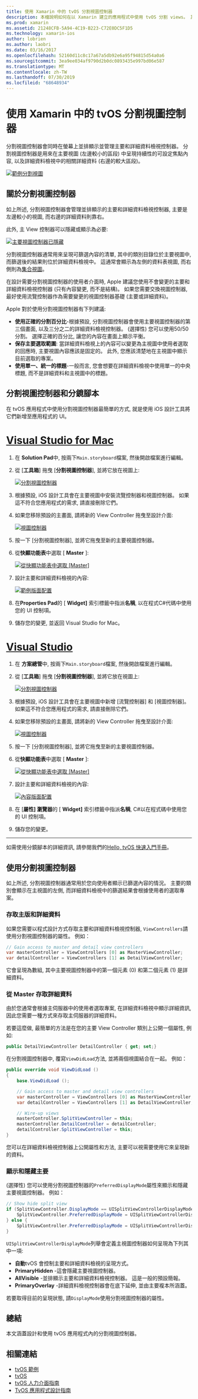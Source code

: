 ```yaml
---
title: 使用 Xamarin 中的 tvOS 分割視圖控制器
description: 本檔說明如何在以 Xamarin 建立的應用程式中使用 tvOS 分割 views。 其中提供分割視圖控制器的高階總覽、如何搭配使用分鏡腳本、存取主要和詳細資料檢視, 以及顯示和隱藏主要視圖。
ms.prod: xamarin
ms.assetid: 21248CFB-5A94-4C19-B223-C72E0DC5F1D5
ms.technology: xamarin-ios
author: lobrien
ms.author: laobri
ms.date: 03/16/2017
ms.openlocfilehash: 52160d11c8c17a67a5db92e6a95f94815d54a0a6
ms.sourcegitcommit: 3ea9ee034af9790d2b0dc0893435e997bd06e587
ms.translationtype: MT
ms.contentlocale: zh-TW
ms.lasthandoff: 07/30/2019
ms.locfileid: "68648934"
---
```

# <a name="working-with-tvos-split-view-controllers-in-xamarin"></a>使用 Xamarin 中的 tvOS 分割視圖控制器

分割視圖控制器會同時在螢幕上並排顯示並管理主要和詳細資料檢視控制器。 分割視圖控制器是用來在主要視圖 (左邊較小的區段) 中呈現持續性的可設定焦點內容, 以及詳細資料檢視中的相關詳細資料 (右邊的較大區段)。

[![](split-views-images/intro01.png "範例分割視圖")](split-views-images/intro01.png#lightbox)

<a name="About-Split-View-Controllers" />

## <a name="about-split-view-controllers"></a>關於分割視圖控制器

如上所述, 分割視圖控制器會管理並排顯示的主要和詳細資料檢視控制器, 主要是左邊較小的視圖, 而右邊的詳細資料則靠右。 

此外, 主 View 控制器可以隱藏或顯示為必要: 

[![](split-views-images/intro02.png "主要視圖控制器已隱藏")](split-views-images/intro02.png#lightbox)

分割視圖控制器通常用來呈現可篩選內容的清單, 其中的類別目錄位於主要視圖中, 而篩選後的結果則位於詳細資料檢視中。 這通常會顯示為左側的資料表視圖, 而右側則為[集合視圖](~/ios/tvos/user-interface/collection-views.md)。

在設計需要分割視圖控制器的使用者介面時, Apple 建議您使用不會變更的主要和詳細資料檢視控制器 (只有內容變更, 而不是結構)。 如果您需要交換視圖控制器, 最好使用流覽控制器作為需要變更的視圖控制器基礎 (主要或詳細資料)。

Apple 對於使用分割視圖控制器有下列建議:

- **使用正確的分割百分比**-根據預設, 分割視圖控制器會使用主要視圖控制器的第三個畫面, 以及三分之二的詳細資料檢視控制器。 (選擇性) 您可以使用50/50 分割。 選擇正確的百分比, 讓您的內容在畫面上顯示平衡。
- **保存主要選取範圍**: 當詳細資料檢視上的內容可以變更為主視圖中使用者選取的回應時, 主要視圖內容應該是固定的。 此外, 您應該清楚地在主視圖中顯示目前選取的專案。
- **使用單一、統一的標題**-一般而言, 您會想要在詳細資料檢視中使用單一的中央標題, 而不是詳細資料和主視圖中的標題。

<a name="Split-View-Controllers-and-Storyboards" />

## <a name="split-view-controllers-and-storyboards"></a>分割視圖控制器和分鏡腳本

在 tvOS 應用程式中使用分割視圖控制器最簡單的方式, 就是使用 iOS 設計工具將它們新增至應用程式的 UI。

# <a name="visual-studio-for-mactabmacos"></a>[Visual Studio for Mac](#tab/macos)

1. 在  **Solution Pad**中, 按兩下`Main.storyboard`檔案, 然後開啟檔案進行編輯。
1. 從 [**工具箱**] 拖曳 [**分割視圖控制器**], 並將它放在視圖上: 

    [![](split-views-images/activity01.png "分割視圖控制器")](split-views-images/activity01.png#lightbox)
1. 根據預設, iOS 設計工具會在主要視圖中安裝流覽控制器和視圖控制器。 如果這不符合您應用程式的需求, 請直接刪除它們。
1. 如果您移除預設的主畫面, 請將新的 View Controller 拖曳至設計介面: 

    [![](split-views-images/activity02.png "視圖控制器")](split-views-images/activity02.png#lightbox)
1. 按一下 [分割視圖控制器], 並將它拖曳至新的主要視圖控制器。 
1. 從**快顯功能表**中選取 [ **Master** ]: 

    [![](split-views-images/activity03.png "從快顯功能表中選取 [Master]")](split-views-images/activity03.png#lightbox)
1. 設計主要和詳細資料檢視的內容: 

    [![](split-views-images/activity04.png "範例版面配置")](split-views-images/activity04.png#lightbox)
1. 在**Properties Pad**的 [ **Widget]** 索引標籤中指派**名稱**, 以在程式C#代碼中使用您的 UI 控制項。
1. 儲存您的變更, 並返回 Visual Studio for Mac。

# <a name="visual-studiotabwindows"></a>[Visual Studio](#tab/windows)

1. 在 **方案總管**中, 按兩下`Main.storyboard`檔案, 然後開啟檔案進行編輯。
1. 從 [**工具箱**] 拖曳 [**分割視圖控制器**], 並將它放在視圖上: 

    [![](split-views-images/activity01-vs.png "分割視圖控制器")](split-views-images/activity01-vs.png#lightbox)
1. 根據預設, iOS 設計工具會在主要視圖中新增 [流覽控制器] 和 [視圖控制器]。 如果這不符合您應用程式的需求, 請直接刪除它們。
1. 如果您移除預設的主畫面, 請將新的 View Controller 拖曳至設計介面: 

    [![](split-views-images/activity02-vs.png "視圖控制器")](split-views-images/activity02-vs.png#lightbox)
1. 按一下 [分割視圖控制器], 並將它拖曳至新的主要視圖控制器。 
1. 從**快顯功能表**中選取 [ **Master** ]: 

    [![](split-views-images/activity03-vs.png "從快顯功能表中選取 [Master]")](split-views-images/activity03-vs.png#lightbox)
1. 設計主要和詳細資料檢視的內容: 

    [![](split-views-images/activity04.png "內容版面配置")](split-views-images/activity04.png#lightbox)
1. 在 [**屬性] 瀏覽器**的 [ **Widget]** 索引標籤中指派**名稱**, C#以在程式碼中使用您的 UI 控制項。
1. 儲存您的變更。
    
-----

如需使用分鏡腳本的詳細資訊, 請參閱我們的[Hello, tvOS 快速入門手冊](~/ios/tvos/get-started/hello-tvos.md)。

<a name="Working-with-Split-View-Controllers" />

## <a name="working-with-split-view-controllers"></a>使用分割視圖控制器

如上所述, 分割視圖控制器通常用於您向使用者顯示已篩選內容的情況。 主要的類別會顯示在主視圖的左側, 而詳細資料檢視中的篩選結果會根據使用者的選取專案。

<a name="Accessing-Master-and-Detail" />

### <a name="accessing-master-and-detail"></a>存取主版和詳細資料

如果您需要以程式設計方式存取主要和詳細資料檢視控制器, `ViewControllers`請使用分割視圖控制器的屬性。 例如：

```csharp
// Gain access to master and detail view controllers
var masterController = ViewControllers [0] as MasterViewController;
var detailController = ViewControllers [1] as DetailViewController;
```

它會呈現為數組, 其中主要視圖控制器中的第一個元素 (0) 和第二個元素 (1) 是詳細資料。

<a name="Accessing-Detail-from-Master" />

### <a name="accessing-detail-from-master"></a>從 Master 存取詳細資料

由於您通常會根據主伺服器中的使用者選取專案, 在詳細資料檢視中顯示詳細資訊, 因此您需要一種方式來存取主伺服器的詳細資料。

若要這麼做, 最簡單的方法是在您的主要 View Controller 類別上公開一個屬性, 例如:

```csharp
public DetailViewController DetailController { get; set;}
```

在分割視圖控制器中, 覆寫`ViewDidLoad`方法, 並將兩個視圖結合在一起。 例如：

```csharp
public override void ViewDidLoad ()
{
    base.ViewDidLoad ();

    // Gain access to master and detail view controllers
    var masterController = ViewControllers [0] as MasterViewController;
    var detailController = ViewControllers [1] as DetailViewController;

    // Wire-up views
    masterController.SplitViewController = this;
    masterController.DetailController = detailController;
    detailController.SplitViewController = this;
}
```

您可以在詳細資料檢視控制器上公開屬性和方法, 主要可以視需要使用它來呈現新的資料。

<a name="Showing-and-Hiding-Master" />

### <a name="showing-and-hiding-master"></a>顯示和隱藏主要

(選擇性) 您可以使用分割視圖控制器的`PreferredDisplayMode`屬性來顯示和隱藏主要視圖控制器。 例如：

```csharp
// Show hide split view
if (SplitViewController.DisplayMode == UISplitViewControllerDisplayMode.PrimaryHidden) {
    SplitViewController.PreferredDisplayMode = UISplitViewControllerDisplayMode.AllVisible;
} else {
    SplitViewController.PreferredDisplayMode = UISplitViewControllerDisplayMode.PrimaryHidden;
}
```

`UISplitViewControllerDisplayMode`列舉會定義主視圖控制器如何呈現為下列其中一項:

- **自動**tvOS 會控制主要和詳細資料檢視的呈現方式。
- **PrimaryHidden** -這會隱藏主要視圖控制器。
- **AllVisible** -並排顯示主要和詳細資料檢視控制器。 這是一般的預設簡報。
- **PrimaryOverlay** -詳細資料檢視控制器會在底下延伸, 並由主要複本所涵蓋。

若要取得目前的呈現狀態, 請`DisplayMode`使用分割視圖控制器的屬性。

<a name="Summary" />

## <a name="summary"></a>總結

本文涵蓋設計和使用 tvOS 應用程式內的分割視圖控制器。



## <a name="related-links"></a>相關連結

- [tvOS 範例](https://docs.microsoft.com/samples/browse/?products=xamarin&term=Xamarin.iOS+tvOS)
- [tvOS](https://developer.apple.com/tvos/)
- [tvOS 人力介面指南](https://developer.apple.com/tvos/human-interface-guidelines/)
- [TvOS 應用程式設計指南](https://developer.apple.com/library/prerelease/tvos/documentation/General/Conceptual/AppleTV_PG/)
